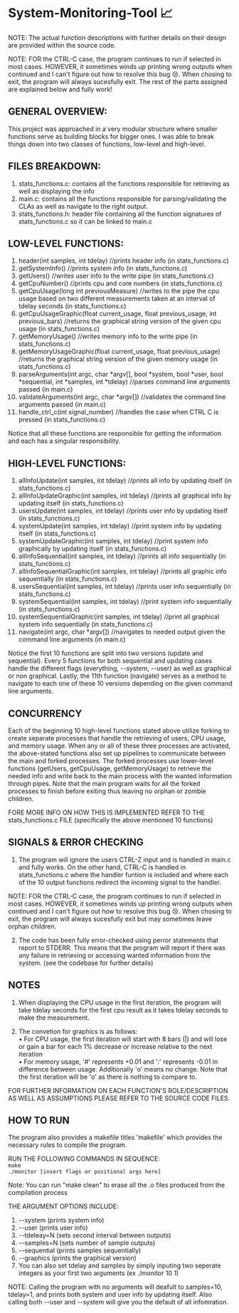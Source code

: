# System-Monitoring-Tool 📈

NOTE: The actual function descriptions with further details on their design are provided within the source code.

NOTE: FOR the CTRL-C case, the program continues to run if selected in most cases. HOWEVER, it sometimes winds up printing wrong outputs when continued and I can't figure out how to resolve this bug 😢. When chosing to exit, the program will always sucesfully exit. The rest of the parts assigned are explained below and fully work!

## GENERAL OVERVIEW:

This project was approached in a very modular structure where smaller functions serve as building blocks for bigger ones.
I was able to break things down into two classes of functions, low-level and high-level.

## FILES BREAKDOWN:

1. stats_functions.c: contains all the functions responsible for retrieving as well as displaying the info
2. main.c: contains all the functions responsible for parsing/validating the CLAs as well as navigate to the right output.
3. stats_functions.h: header file containing all the function signatures of stats_functions.c so it can be linked to main.c

## LOW-LEVEL FUNCTIONS:

1. header(int samples, int tdelay) //prints header info (in stats_functions.c)
2. getSystemInfo() //prints system info (in stats_functions.c)
3. getUsers() //writes user info to the write pipe (in stats_functions.c)
4. getCpuNumber() //prints cpu and core numbers (in stats_functions.c)
5. getCpuUsage(long int previousMeasure) //writes to the pipe the cpu usage based on two different measurements taken at an interval of tdelay seconds (in stats_functions.c)
6. getCpuUsageGraphic(float current_usage, float previous_usage, int previous_bars) //returns the graphical string version of the given cpu usage (in stats_functions.c)
7. getMemoryUsage() //writes memory info to the write pipe (in stats_functions.c)
8. getMemoryUsageGraphic(float current_usage, float previous_usage) //returns the graphical string version of the given memory usage (in stats_functions.c)
9. parseArguments(int argc, char *argv[], bool *system, bool *user, bool *sequential, int *samples, int *tdelay) //parses command line arguments passed (in main.c)
10. validateArguments(int argc, char \*argv[]) //validates the command line arguments passed (in main.c)
11. handle_ctrl_c(int signal_number) //handles the case when CTRL C is pressed (in stats_functions.c)

Notice that all these functions are responsible for getting the information and each has a singular responsibility.

## HIGH-LEVEL FUNCTIONS:

1. allInfoUpdate(int samples, int tdelay) //prints all info by updating itself (in stats_functions.c)
2. allInfoUpdateGraphic(int samples, int tdelay) //prints all graphical info by updating itself (in stats_functions.c)
3. usersUpdate(int samples, int tdelay) //prints user info by updating itself (in stats_functions.c)
4. systemUpdate(int samples, int tdelay) //print system info by updating itself (in stats_functions.c)
5. systemUpdateGraphic(int samples, int tdelay) //print system info graphically by updating itself (in stats_functions.c)
6. allInfoSequential(int samples, int tdelay) //prints all info sequentially (in stats_functions.c)
7. allInfoSequentialGraphic(int samples, int tdelay) //prints all graphic info sequentially (in stats_functions.c)
8. usersSequential(int samples, int tdelay) //prints user info sequentially (in stats_functions.c)
9. systemSequential(int samples, int tdelay) //print system info sequentially (in stats_functions.c)
10. systemSequentialGraphic(int samples, int tdelay) //print all graphical system info sequentially (in stats_functions.c)
11. navigate(int argc, char \*argv[]) //navigates to needed output given the command line arguments (in main.c)

Notice the first 10 functions are split into two versions (update and sequential). Every 5 functions for both sequential and updating cases handle the different flags (everything, --system, --user) as well as graphical or non graphical. Lastly, the 11th function (navigate) serves as a method to navigate to each one of these 10 versions depending on the given command line arguments.

## CONCURRENCY

Each of the beginning 10 high-level functions stated above utilize forking to create separate processes that handle the retrieving of users, CPU usage, and memory usage. When any or all of these three processes are activated, the above-stated functions also set up pipelines to communicate between the main and forked processes. The forked processes use lower-level functions (getUsers, getCpuUsage, getMemoryUsage) to retrieve the needed info and write back to the main process with the wanted information through pipes. Note that the main program waits for all the forked processes to finish before exiting thus leaving no orphan or zombie children.

FORE MORE INFO ON HOW THIS IS IMPLEMENTED REFER TO THE stats_functions.c FILE (specifically the above mentioned 10 functions)

## SIGNALS & ERROR CHECKING

1. The program will ignore the users CTRL-Z input and is handled in main.c and fully works. On the other hand, CTRL-C is handled in stats_functions.c where the handler funtion is included and where each of the 10 output functions redirect the incoming signal to the handler.

NOTE: FOR the CTRL-C case, the program continues to run if selected in most cases. HOWEVER, it sometimes winds up printing wrong outputs when continued and I can't figure out how to resolve this bug 😢. When chosing to exit, the program will always sucesfully exit but may sometimes leave orphan children.

2. The code has been fully error-checked using perror statements that report to STDERR. This means that the program will report if there was any failure in retrieving or accessing wanted information from the system. (see the codebase for further details)

## NOTES

1. When displaying the CPU usage in the first iteration, the program will take tdelay seconds for the first cpu result as it takes tdelay seconds to make the measurement.

2. The convetion for graphics is as follows:
   <br />• For CPU usage, the first iteration will start with 8 bars (|) and will lose or gain a bar for each 1% decrease or increase relative to the next iteration
   <br />• For memory usage, '#' represents +0.01 and ':' represents -0.01 in difference between usage. Additionally 'o' means no change. Note that the first iteration will be 'o' as there is nothing to compare to.

FOR FURTHER INFORMATION ON EACH FUNCTION'S ROLE/DESCRIPTION AS WELL AS ASSUMPTIONS PLEASE REFER TO THE SOURCE CODE FILES.

## HOW TO RUN

The program also provides a makefile titles 'makefile' which provides the necessary rules to compile the program.

RUN THE FOLLOWING COMMANDS IN SEQUENCE:
<br /> `make`
<br /> `./monitor [insert flags or positional args here]`

Note: You can run "make clean" to erase all the .o files produced from the compilation process

THE ARGUMENT OPTIONS INCLUDE:

1. --system (prints system info)
2. --user (prints user info)
3. --tdeleay=N (sets second interval between outputs)
4. --samples=N (sets number of sample outputs)
5. --sequential (prints samples sequentially)
6. --graphics (prints the graphical version)
7. You can also set tdelay and samples by simply inputing two seperate integers as your first two arguments (ex ./monitor 10 1)

NOTE: Calling the program with no arguments will deafult to samples=10, tdelay=1, and prints both system and user info by updating itself. Also calling both --user and --system will give you the default of all infomration.
